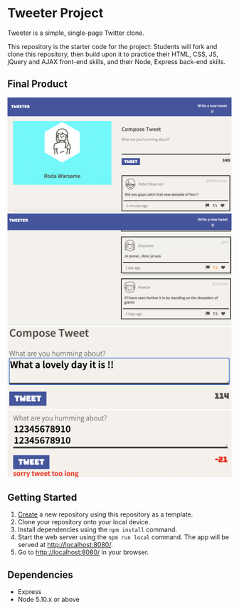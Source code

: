 # Tweeter Project

Tweeter is a simple, single-page Twitter clone.

This repository is the starter code for the project: Students will fork and clone this repository, then build upon it to practice their HTML, CSS, JS, jQuery and AJAX front-end skills, and their Node, Express back-end skills.
## Final Product
!["Screenshot of the Homepage"](https://github.com/RodaW/tweeter/blob/master/public/docs/homepage.png?raw=true)
!["Screenshot of the Tweets"](https://github.com/RodaW/tweeter/blob/master/public/docs/tweets.png?raw=true)
!["Screenshot of the Compose a tweet"](https://github.com/RodaW/tweeter/blob/master/public/docs/compose-a-tweet.png?raw=true)
!["Screenshot of the Tweet too long error message "](https://github.com/RodaW/tweeter/blob/master/public/docs/msg%20too%20long.png?raw=true)


## Getting Started

1. [Create](https://docs.github.com/en/repositories/creating-and-managing-repositories/creating-a-repository-from-a-template) a new repository using this repository as a template.
2. Clone your repository onto your local device.
3. Install dependencies using the `npm install` command.
3. Start the web server using the `npm run local` command. The app will be served at <http://localhost:8080/>.
4. Go to <http://localhost:8080/> in your browser.

## Dependencies

- Express
- Node 5.10.x or above
